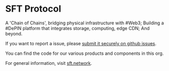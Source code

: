 # SFT Protocol

A 'Chain of Chains', bridging physical infrastructure with #Web3; Building a #DePIN platform that integrates storage, computing, edge CDN; And beyond.

If you want to report a issue, please [submit it securely on github issues](https://github.com/SFT-project/.github/issues/new).

You can find the code for our various products and components in this org.

For general information, visit [sft.network](https://sft.network).
